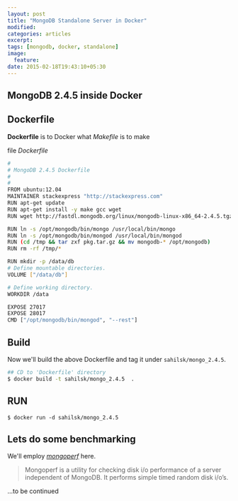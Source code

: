 ```yaml
---
layout: post
title: "MongoDB Standalone Server in Docker"
modified:
categories: articles
excerpt:
tags: [mongodb, docker, standalone]
image:
  feature:
date: 2015-02-18T19:43:10+05:30
---
```


MongoDB 2.4.5 inside Docker
--------------------------


## Dockerfile

**Dockerfile** is to Docker what *Makefile* is to make

file _Dockerfile_

``` bash
#
# MongoDB 2.4.5 Dockerfile
#
#
FROM ubuntu:12.04
MAINTAINER stackexpress "http://stackexpress.com"
RUN apt-get update
RUN apt-get install -y make gcc wget
RUN wget http://fastdl.mongodb.org/linux/mongodb-linux-x86_64-2.4.5.tgz -O /tmp/pkg.tar.gz

RUN ln -s /opt/mongodb/bin/mongo /usr/local/bin/mongo
RUN ln -s /opt/mongodb/bin/mongod /usr/local/bin/mongod
RUN (cd /tmp && tar zxf pkg.tar.gz && mv mongodb-* /opt/mongodb)
RUN rm -rf /tmp/*

RUN mkdir -p /data/db
# Define mountable directories.
VOLUME ["/data/db"]

# Define working directory.
WORKDIR /data

EXPOSE 27017
EXPOSE 28017
CMD ["/opt/mongodb/bin/mongod", "--rest"]

```


## Build

Now we'll build the above Dockerfile and tag it under `sahilsk/mongo_2.4.5`.


``` bash
## CD to 'Dockerfile' directory
$ docker build -t sahilsk/mongo_2.4.5  .

```

## RUN

    $ docker run -d sahilsk/mongo_2.4.5


## Lets do some benchmarking

We'll employ [*mongoperf*](http://docs.mongodb.org/manual/reference/program/mongoperf/) here. 

> Mongoperf is a utility for checking disk i/o performance of a server independent of MongoDB. It performs simple timed random disk i/o’s. 


...to be continued
